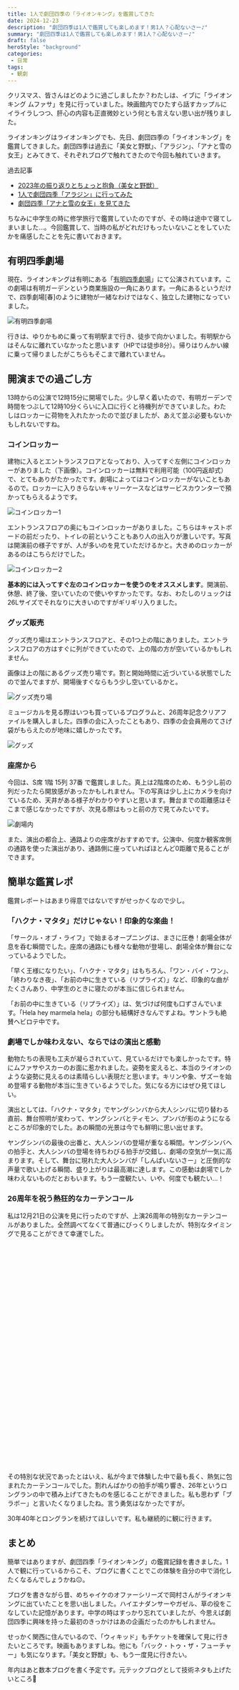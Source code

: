 ```yaml
---
title: 1人で劇団四季の「ライオンキング」を鑑賞してきた
date: 2024-12-23
description: "劇団四季は1️人で鑑賞しても楽しめます！男1人？心配ないさー♪"
summary: "劇団四季は1️人で鑑賞しても楽しめます！男1人？心配ないさー♪"
draft: false
heroStyle: "background"
categories:
 - 日常
tags:
 - 観劇
---
```


クリスマス、皆さんはどのように過ごしましたか？わたしは、イブに「ライオンキング ムファサ」を見に行っていました。映画館内でひたすら話すカップルにイライラしつつ、肝心の内容も正直微妙という何とも言えない思い出が残りました。

ライオンキングはライオンキングでも、先日、劇団四季の「ライオンキング」を鑑賞してきました。劇団四季は過去に「美女と野獣」、「アラジン」、「アナと雪の女王」とみてきて、それぞれブログで触れてきたので今回も触れていきます。

過去記事

- [2023年の振り返りとちょっと抱負（美女と野獣）](/posts/2023/2023-summary/)
- [1人で劇団四季「アラジン」に行ってみた](/posts/2024/trip-01-aladdin/)
- [劇団四季「アナと雪の女王」を見てきた](/posts/2024/shiki-anayuki/)

ちなみに中学生の時に修学旅行で鑑賞していたのですが、その時は途中で寝てしまいました...。今回鑑賞して、当時の私がどれだけもったいないことをしていたかを痛感したことを先に書いておきます。

## 有明四季劇場

現在、ライオンキングは有明にある「[有明四季劇場](https://www.shiki.jp/theatres/4026/)」にて公演されています。この劇場は有明ガーデンという商業施設の一角にあります。一角にあるというだけで、四季劇場\[春]のように建物が一緒なわけではなく、独立した建物になっていました。

![有明四季劇場](./feature.jpg "写真を撮るなら看板の左側に立って、同じ画角でとるといい感じになると思います。もう少し下からえぐる感じでとるとさらによさそう。")

行きは、ゆりかもめに乗って有明駅まで行き、徒歩で向かいました。有明駅からはそんなに離れていなかったと思います（HPでは徒歩8分）。帰りはりんかい線に乗って帰りましたがこちらもそこまで離れていません。

## 開演までの過ごし方

13時からの公演で12時15分に開場でした。少し早く着いたので、有明ガーデンで時間をつぶして12時10分くらいに入口に行くと待機列ができていました。わたしはロッカーに荷物を入れたかったので並びましたが、あえて並ぶ必要もないかもしれないですね。

### コインロッカー

建物に入るとエントランスフロアとなっており、入ってすぐ左側にコインロッカーがありました（下画像）。コインロッカーは無料で利用可能（100円返却式）で、とてもありがたかったです。劇場によってはコインロッカーがないこともあるので。ロッカーに入りきらないキャリーケースなどはサービスカウンターで預かってもらえるようです。

![コインロッカー1](locker01.jpg "エントランスフロア入ってすぐ左にあるコインロッカー")

エントランスフロアの奥にもコインロッカーがありました。こちらはキャストボードの前だったり、トイレの前ということもあり人の出入りが激しいです。写真は開演前の様子ですが、人が多いのを見ていただけるかと。大きめのロッカーがあるのはこちらだけでした。

![コインロッカー2](locker02.jpg "エントランスフロアの奥にあるコインロッカー")

**基本的には入ってすぐ左のコインロッカーを使うのをオススメします**。開演前、休憩、終了後、空いていたので使いやすかったです。なお、わたしのリュックは26Lサイズでそれなりに大きいのですがギリギリ入りました。

### グッズ販売

グッズ売り場はエントランスフロアと、その1つ上の階にありました。エントランスフロアの方はすぐに列ができていたので、上の階の方が空いているかもしれません。

画像は上の階にあるグッズ売り場です。割と開始時間に近づいている状態でしたので並んでますが、開場後すぐならもう少し空いているかと。

![グッズ売り場](shop02.jpg "上の階にあるグッズ売り場")

ミュージカルを見る際はいつも買っているプログラムと、26周年記念クリアファイルを購入しました。四季の会に入ったこともあり、四季の会会員用のてさげ袋がもらえたのが地味に嬉しかったです。

![グッズ](shop01.jpg "展示されているグッズ")

### 座席から

今回は、S席 1階 15列 37番 で鑑賞しました。真上は2階席のため、もう少し前の列だったたら開放感があったかもしれません。下の写真は少し上にカメラを向けているため、天井がある様子がわかりやすいと思います。舞台までの距離感はそこまで感じなかったですが、次見る際はもっと前の方で見てみたいです。

![劇場内](theater.jpg "座席から見た景色")

また、演出の都合上、通路よりの座席がおすすめです。公演中、何度か観客席側の通路を使った演出があり、通路側に座っていればほとんど0距離で見ることができます。

## 簡単な鑑賞レポ

鑑賞レポートはあまり得意ではないですがせっかくなので少し。

### 「ハクナ・マタタ」だけじゃない！印象的な楽曲！

「サークル・オブ・ライフ」で始まるオープニングは、まさに圧巻！劇場全体が息を呑む瞬間でした。座席の通路にも様々な動物が登場し、劇場全体が舞台になっているようでした。

「早く王様になりたい」、「ハクナ・マタタ」はもちろん、「ワン・バイ・ワン」、「終わりなき夜」、「お前の中に生きている（リプライズ）」など、印象的な曲がたくさんあり、中学生のときに寝たのが本当に信じられません。

「お前の中に生きている（リプライズ）」は、気づけば何度も口ずさんでいます。「Hela hey marmela hela」の部分も結構好きなんですよね。サントラも絶賛ヘビロテ中です。

### 劇場でしか味わえない、ならではの演出と感動

動物たちの表現も工夫が凝らされていて、見ているだけでも楽しかったです。特にムファサやスカーのお面に惹かれました。姿勢を変えると、本当のライオンのような姿勢に見えるのは素晴らしい表現だと思います。キリンや象、ザズーを始め登場する動物が本当に生きているようでした。気になる方にはぜひ見てほしい。

演出としては、「ハクナ・マタタ」でヤングシンバから大人シンバに切り替わる直前、舞台照明が変わって、ヤングシンバとティモン、プンバが影のようになるところが印象的でした。あの瞬間の光景は今でも鮮明に思い出せます。

ヤングシンバの最後の出番と、大人シンバの登場が重なる瞬間。ヤングシンバへの拍手と、大人シンバの登場を待ちわびる拍手が交錯し、劇場の空気が一気に高まります。そして、舞台に現れた大人シンバが「しんぱいないさー」と圧倒的な声量で歌い上げる瞬間、盛り上がりは最高潮に達します。この感動は劇場でしか味わえないものだとおもいます。もう一度観たい、いや、何度でも観たい…！

### 26周年を祝う熱狂的なカーテンコール

私は12月21日の公演を見に行ったのですが、上演26周年の特別なカーテンコールがありました。全然調べてなくて普通にびっくりしましたが、特別なタイミングで見ることができて幸運でした。

<div class="iframely-embed"><div class="iframely-responsive" style="padding-bottom: 74.6%; padding-top: 120px;"><a href="https://www.shiki.jp/navi/news/renewinfo/036449.html" data-iframely-url="//iframely.net/QzLVsgj"></a></div></div><script async src="//iframely.net/embed.js"></script>

その特別な状況であったとはいえ、私が今まで体験した中で最も長く、熱気に包まれたカーテンコールでした。割れんばかりの拍手が鳴り響き、26年というロングランの中で積み上げてきたものを感じることができました。私も思わず「ブラボー」と言いたくなりましたね。言う勇気はなかったですが。

30年40年とロングランを続けてほしいです。私も継続的に観に行きます。

## まとめ

簡単ではありますが、劇団四季「ライオンキング」の鑑賞記録を書きました。1人で観に行っているからこそ、ブログに書くことでこの体験を自分の中で消化したくなるんでしょうかね😑。

ブログを書きながら昔、めちゃイケのオファーシリーズで岡村さんがライオンキングに出ていたことを思い出しました。ハイエナダンサーやガゼル、草の役をこなしていた記憶があります。中学の時はすっかり忘れていましたが、今思えば劇団四季に興味を持った最初のきっかけはあの企画だったのかもしれません。

せっかく関西に住んでいるので、「ウィキッド」もチケットを確保して見に行きたいところです。映画もありますしね。他にも「バック・トゥ・ザ・フューチャー」も気になります。「美女と野獣」も、もう一度見に行きたい。

年内はあと数本ブログを書く予定です。元テックブログとして技術ネタも上げたいところ🫥